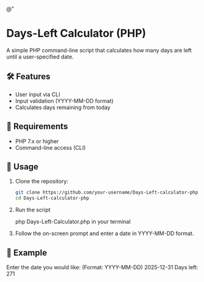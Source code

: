 @"
# Days-Left Calculator (PHP)

A simple PHP command-line script that calculates how many days are left until a user-specified date.

## 🛠 Features

- User input via CLI
- Input validation (YYYY-MM-DD format)
- Calculates days remaining from today

## 📆 Requirements

- PHP 7.x or higher
- Command-line access (CLI)

## 🚀 Usage

1. Clone the repository:

   ```bash
   git clone https://github.com/your-username/Days-Left-calculator-php.git
   cd Days-Left-calculator-php

2. Run the script

   php Days-Left-Calculator.php in your terminal

3. Follow the on-screen prompt and enter a date in YYYY-MM-DD format.

## 🧪 Example
Enter the date you would like: (Format: YYYY-MM-DD)
2025-12-31
Days left: 271
